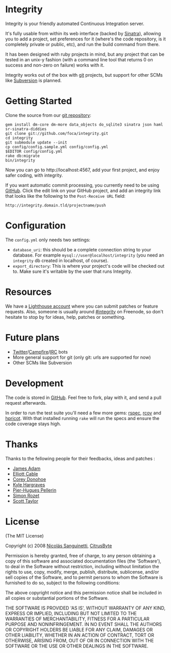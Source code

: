 Integrity
=========

Integrity is your friendly automated Continuous Integration server.

It's fully usable from within its web interface (backed by [Sinatra][]), 
allowing you to add a project, set preferences for it (where's the code 
repository, is it completely private or public, etc), and run the build command
from there.

It has been designed with ruby projects in mind, but any project that can be
tested in an unix-y fashion (with a command line tool that returns 0 on success
and non-zero on failure) works with it.

Integrity works out of the box with [git][] projects, but support for other 
SCMs like [Subversion][svn] is planned.

Getting Started
===============

Clone the source from our [git repository][repo]:

    gem install dm-core dm-more data_objects do_sqlite3 sinatra json haml sr-sinatra-diddies
    git clone git://github.com/foca/integrity.git
    cd integrity
    git submodule update --init
    cp config/config.sample.yml config/config.yml
    $EDITOR config/config.yml
    rake db:migrate
    bin/integrity

Now you can go to http://localhost:4567, add your first project, and enjoy
safer coding, with integrity.

If you want automatic commit processing, you currently need to be using
[GitHub][]. Click the edit link on your GitHub project, and add an integrity
link that looks like the following to the `Post-Receive URL` field:

    http://integrity.domain.tld/projectname/push

Configuration
=============

The `config.yml` only needs two settings:

* `database_uri`: this should be a complete connection string to your database.
  For example `mysql://user@localhost/integrity` (you need an `integrity` db
  created in localhost, of course).
* `export_directory`: This is where your project's code will be checked out to.
  Make sure it's writable by the user that runs Integrity.

Resources
========

We have a [Lighthouse account][lighthouse] where you can submit patches or
feature requests. Also, someone is usually around [#integrity][irc-channel] on
Freenode, so don't hesitate to stop by for ideas, help, patches or something.

Future plans
============

* [Twitter][]/[Campfire][]/[IRC][] bots
* More general support for git (only git: urls are supported for now)
* Other SCMs like Subversion

Development
===========

The code is stored in [GitHub][repo]. Feel free to fork, play with it, and send
a pull request afterwards. 

In order to run the test suite you'll need a few more gems: [rspec][], [rcov][]
and [hpricot][]. With that installed running `rake` will run the specs and
ensure the code coverage stays high.

Thanks
======

Thanks to the fellowing people for their feedbacks, ideas and patches :

* [James Adam][james]
* [Elliott Cable][ec]
* [Corey Donohoe][atmos]
* [Kyle Hargraves][kyle]
* [Pier-Hugues Pellerin][ph]
* [Simon Rozet][sr]
* [Scott Taylor][scott]

[james]: http://github.com/lazyatom
[ec]: http://github.com/elliotcabble
[atmos]: http://github.com/atmos
[kyle]: http://github.com/pd
[ph]: http://github.com/ph
[sr]: http://purl.org/net/sr/
[scott]: http://github.com/smtlaissezfaire

License
=======

(The MIT License)

Copyright (c) 2008 [Nicolás Sanguinetti][foca], [CitrusByte][]

Permission is hereby granted, free of charge, to any person obtaining
a copy of this software and associated documentation files (the
'Software'), to deal in the Software without restriction, including
without limitation the rights to use, copy, modify, merge, publish,
distribute, sublicense, and/or sell copies of the Software, and to
permit persons to whom the Software is furnished to do so, subject to
the following conditions:

The above copyright notice and this permission notice shall be
included in all copies or substantial portions of the Software.

THE SOFTWARE IS PROVIDED 'AS IS', WITHOUT WARRANTY OF ANY KIND,
EXPRESS OR IMPLIED, INCLUDING BUT NOT LIMITED TO THE WARRANTIES OF
MERCHANTABILITY, FITNESS FOR A PARTICULAR PURPOSE AND NONINFRINGEMENT.
IN NO EVENT SHALL THE AUTHORS OR COPYRIGHT HOLDERS BE LIABLE FOR ANY
CLAIM, DAMAGES OR OTHER LIABILITY, WHETHER IN AN ACTION OF CONTRACT,
TORT OR OTHERWISE, ARISING FROM, OUT OF OR IN CONNECTION WITH THE
SOFTWARE OR THE USE OR OTHER DEALINGS IN THE SOFTWARE.

[Sinatra]: http://sinatrarb.com
[git]: http://git.or.cz
[svn]: http://subversion.tigris.org
[Twitter]: http://twitter.com
[Campfire]: http://campfirenow.com
[IRC]: http://wikipedia.org/wiki/IRC
[CitrusByte]: http://citrusbyte.com
[GitHub]: http://github.com

[rspec]: http://rspec.info
[rcov]: http://eigenclass.org/hiki.rb?rcov
[hpricot]: http://code.whytheluckystiff.net/hpricot

[repo]: http://github.com/foca/integrity
[lighthouse]: http://integrity.lighthouseapp.com/projects/14308-integrity
[irc-channel]: irc://irc.freenode.net/integrity

[sr]: http://atonie.org/
[foca]: http://nicolassanguinetti.info/
